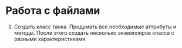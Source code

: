 # Работа с файлами

1. Создать класс танка. Продумать все необходимые аттрибуты и методы. После этого создать несколько экземпляров класса с разными характеристиками.
